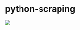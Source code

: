 # python-scraping

![](https://github.com/lbias/python-scraping/blob/master/41_file_submission/41_file_submission.png)
